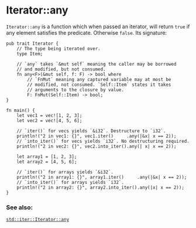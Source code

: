 # Iterator::any

`Iterator::any` is a function which when passed an iterator, will return
`true` if any element satisfies the predicate. Otherwise `false`. Its
signature:

```rust,ignore
pub trait Iterator {
    // The type being iterated over.
    type Item;

    // `any` takes `&mut self` meaning the caller may be borrowed
    // and modified, but not consumed.
    fn any<F>(&mut self, f: F) -> bool where
        // `FnMut` meaning any captured variable may at most be
        // modified, not consumed. `Self::Item` states it takes
        // arguments to the closure by value.
        F: FnMut(Self::Item) -> bool;
}
```

```rust,editable
fn main() {
    let vec1 = vec![1, 2, 3];
    let vec2 = vec![4, 5, 6];

    // `iter()` for vecs yields `&i32`. Destructure to `i32`.
    println!("2 in vec1: {}", vec1.iter()     .any(|&x| x == 2));
    // `into_iter()` for vecs yields `i32`. No destructuring required.
    println!("2 in vec2: {}", vec2.into_iter().any(| x| x == 2));

    let array1 = [1, 2, 3];
    let array2 = [4, 5, 6];

    // `iter()` for arrays yields `&i32`.
    println!("2 in array1: {}", array1.iter()     .any(|&x| x == 2));
    // `into_iter()` for arrays yields `i32`.
    println!("2 in array2: {}", array2.into_iter().any(|x| x == 2));
}
```

### See also:

[`std::iter::Iterator::any`][any]

[any]: https://doc.rust-lang.org/std/iter/trait.Iterator.html#method.any
